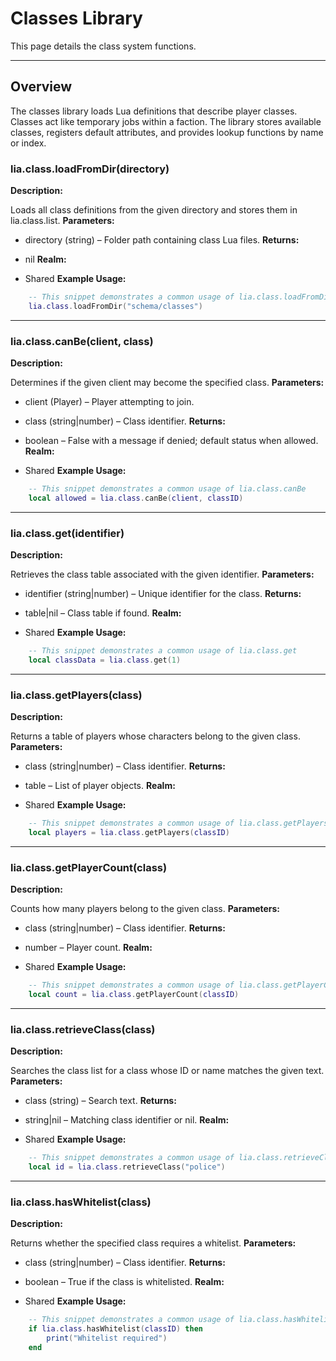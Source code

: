 # Classes Library

This page details the class system functions.

---

## Overview

The classes library loads Lua definitions that describe player classes. Classes act like temporary jobs within a faction. The library stores available classes, registers default attributes, and provides lookup functions by name or index.

### lia.class.loadFromDir(directory)

    
**Description:**

Loads all class definitions from the given directory and stores them in lia.class.list.
**Parameters:**

* directory (string) – Folder path containing class Lua files.
**Returns:**

* nil
**Realm:**

* Shared
**Example Usage:**

```lua
    -- This snippet demonstrates a common usage of lia.class.loadFromDir
    lia.class.loadFromDir("schema/classes")
```

---


### lia.class.canBe(client, class)

    
**Description:**

Determines if the given client may become the specified class.
**Parameters:**

* client (Player) – Player attempting to join.
* class (string|number) – Class identifier.
**Returns:**

* boolean – False with a message if denied; default status when allowed.
**Realm:**

* Shared
**Example Usage:**

```lua
    -- This snippet demonstrates a common usage of lia.class.canBe
    local allowed = lia.class.canBe(client, classID)
```

---


### lia.class.get(identifier)

    
**Description:**

Retrieves the class table associated with the given identifier.
**Parameters:**

* identifier (string|number) – Unique identifier for the class.
**Returns:**

* table|nil – Class table if found.
**Realm:**

* Shared
**Example Usage:**

```lua
    -- This snippet demonstrates a common usage of lia.class.get
    local classData = lia.class.get(1)
```

---


### lia.class.getPlayers(class)

    
**Description:**

Returns a table of players whose characters belong to the given class.
**Parameters:**

* class (string|number) – Class identifier.
**Returns:**

* table – List of player objects.
**Realm:**

* Shared
**Example Usage:**

```lua
    -- This snippet demonstrates a common usage of lia.class.getPlayers
    local players = lia.class.getPlayers(classID)
```

---


### lia.class.getPlayerCount(class)

    
**Description:**

Counts how many players belong to the given class.
**Parameters:**

* class (string|number) – Class identifier.
**Returns:**

* number – Player count.
**Realm:**

* Shared
**Example Usage:**

```lua
    -- This snippet demonstrates a common usage of lia.class.getPlayerCount
    local count = lia.class.getPlayerCount(classID)
```

---


### lia.class.retrieveClass(class)

    
**Description:**

Searches the class list for a class whose ID or name matches the given text.
**Parameters:**

* class (string) – Search text.
**Returns:**

* string|nil – Matching class identifier or nil.
**Realm:**

* Shared
**Example Usage:**

```lua
    -- This snippet demonstrates a common usage of lia.class.retrieveClass
    local id = lia.class.retrieveClass("police")
```

---


### lia.class.hasWhitelist(class)

    
**Description:**

Returns whether the specified class requires a whitelist.
**Parameters:**

* class (string|number) – Class identifier.
**Returns:**

* boolean – True if the class is whitelisted.
**Realm:**

* Shared
**Example Usage:**

```lua
    -- This snippet demonstrates a common usage of lia.class.hasWhitelist
    if lia.class.hasWhitelist(classID) then
        print("Whitelist required")
    end
```

